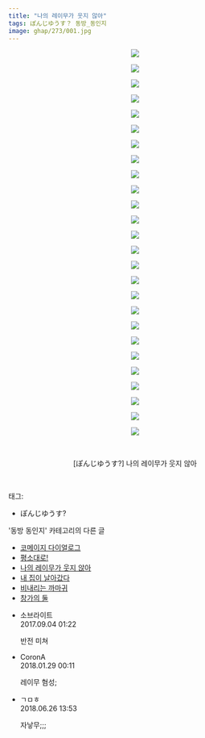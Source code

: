 ```yaml
---
title: "나의 레이무가 웃지 않아"
tags: ぽんじゆうす？ 동방_동인지
image: ghap/273/001.jpg
---
```

<div class="article">
<p style="text-align: center; clear: none; float: none;"><img src="{{ site.nasurl }}/ghap/273/001.jpg"/></p>
<p style="text-align: center; clear: none; float: none;"><img src="{{ site.nasurl }}/ghap/273/002.jpg"/></p>
<p style="text-align: center; clear: none; float: none;"><img src="{{ site.nasurl }}/ghap/273/003.jpg"/></p>
<p style="text-align: center; clear: none; float: none;"><img src="{{ site.nasurl }}/ghap/273/004.jpg"/></p>
<p style="text-align: center; clear: none; float: none;"><img src="{{ site.nasurl }}/ghap/273/005.jpg"/></p>
<p style="text-align: center; clear: none; float: none;"><img src="{{ site.nasurl }}/ghap/273/006.jpg"/></p>
<p style="text-align: center; clear: none; float: none;"><img src="{{ site.nasurl }}/ghap/273/007.jpg"/></p>
<p style="text-align: center; clear: none; float: none;"><img src="{{ site.nasurl }}/ghap/273/008.jpg"/></p>
<p style="text-align: center; clear: none; float: none;"><img src="{{ site.nasurl }}/ghap/273/009.jpg"/></p>
<p style="text-align: center; clear: none; float: none;"><img src="{{ site.nasurl }}/ghap/273/010.jpg"/></p>
<p style="text-align: center; clear: none; float: none;"><img src="{{ site.nasurl }}/ghap/273/011.jpg"/></p>
<p style="text-align: center; clear: none; float: none;"><img src="{{ site.nasurl }}/ghap/273/012.jpg"/></p>
<p style="text-align: center; clear: none; float: none;"><img src="{{ site.nasurl }}/ghap/273/013.jpg"/></p>
<p style="text-align: center; clear: none; float: none;"><img src="{{ site.nasurl }}/ghap/273/014.jpg"/></p>
<p style="text-align: center; clear: none; float: none;"><img src="{{ site.nasurl }}/ghap/273/015.jpg"/></p>
<p style="text-align: center; clear: none; float: none;"><img src="{{ site.nasurl }}/ghap/273/016.jpg"/></p>
<p style="text-align: center; clear: none; float: none;"><img src="{{ site.nasurl }}/ghap/273/017.jpg"/></p>
<p style="text-align: center; clear: none; float: none;"><img src="{{ site.nasurl }}/ghap/273/018.jpg"/></p>
<p style="text-align: center; clear: none; float: none;"><img src="{{ site.nasurl }}/ghap/273/019.jpg"/></p>
<p style="text-align: center; clear: none; float: none;"><img src="{{ site.nasurl }}/ghap/273/020.jpg"/></p>
<p style="text-align: center; clear: none; float: none;"><img src="{{ site.nasurl }}/ghap/273/021.jpg"/></p>
<p style="text-align: center; clear: none; float: none;"><img src="{{ site.nasurl }}/ghap/273/022.jpg"/></p>
<p style="text-align: center; clear: none; float: none;"><img src="{{ site.nasurl }}/ghap/273/023.jpg"/></p>
<p style="text-align: center; clear: none; float: none;"><img src="{{ site.nasurl }}/ghap/273/024.jpg"/></p>
<p style="text-align: center; clear: none; float: none;"><img src="{{ site.nasurl }}/ghap/273/025.jpg"/></p>
<p style="text-align: center; clear: none; float: none;"><img src="{{ site.nasurl }}/ghap/273/026.jpg"/></p>
<p style="text-align: center; clear: none; float: none;"><br/></p>
<p style="text-align: center; clear: none; float: none;">[ぽんじゆうす?] 나의 레이무가 웃지 않아</p>
<p><br/></p>
</div><div class="tagTrail">
<p>태그: </p>
<ul>
<li>ぽんじゆうす?</li>
</ul>
</div><div class="another">
<p>'동방 동인지' 카테고리의 다른 글</p>
<ul>
<li><a href="/2016-06-19-ghap_275">코메이지 다이얼로그</a></li>
<li><a href="/2016-06-19-ghap_274">평소대로!</a></li>
<li><a href="/2016-06-19-ghap_273">나의 레이무가 웃지 않아</a></li>
<li><a href="/2016-06-19-ghap_272">내 집이 날아갔다</a></li>
<li><a href="/2016-06-19-ghap_271">비내리는 까마귀</a></li>
<li><a href="/2016-06-19-ghap_270">창가의 둘</a></li>
</ul>
</div><div class="cb_module cb_fluid">
<div class="cb_wrt cb_profile">
<div class="comment">
<ul>
<li class="cb_thumb_off" id="comment15075730">
<div class="cb_comment_area">
<div class="cb_info_area">
<div class="cb_section">
<span class="cb_nick_name">소브라이트</span>
</div>
<div class="cb_section">
<span class="cb_date">2017.09.04 01:22 </span>
</div>
</div>
<div class="cb_dsc_comment">
<p class="cb_dsc">
											반전 미쳐
										</p>
</div>
</div></li>
<li class="cb_thumb_off" id="comment15185903">
<div class="cb_comment_area">
<div class="cb_info_area">
<div class="cb_section">
<span class="cb_nick_name">CoronA</span>
</div>
<div class="cb_section">
<span class="cb_date">2018.01.29 00:11 </span>
</div>
</div>
<div class="cb_dsc_comment">
<p class="cb_dsc">
											레이무 혐성;
										</p>
</div>
</div></li>
<li class="cb_thumb_off" id="comment15276979">
<div class="cb_comment_area">
<div class="cb_info_area">
<div class="cb_section">
<span class="cb_nick_name">ㄱㅁㅎ</span>
</div>
<div class="cb_section">
<span class="cb_date">2018.06.26 13:53 </span>
</div>
</div>
<div class="cb_dsc_comment">
<p class="cb_dsc">
											자낳무;;;
										</p>
</div>
</div></li>
</ul>
</div>
</div><!-- commentList close -->
</div>